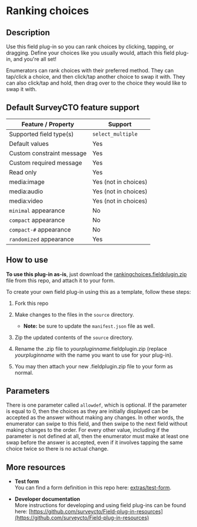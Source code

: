 # Ranking choices


## Description

Use this field plug-in so you can rank choices by clicking, tapping, or dragging. Define your choices like you usually would, attach this field plug-in, and you're all set!

Enumerators can rank choices with their preferred method. They can tap/click a choice, and then click/tap another choice to swap it with. They can also click/tap and hold, then drag over to the choice they would like to swap it with.

## Default SurveyCTO feature support

| Feature / Property | Support |
| --- | --- |
| Supported field type(s) | `select_multiple`|
| Default values | Yes |
| Custom constraint message | Yes |
| Custom required message | Yes |
| Read only | Yes |
| media:image | Yes (not in choices) |
| media:audio | Yes  (not in choices) |
| media:video | Yes (not in choices) |
| `minimal` appearance | No |
| `compact` appearance | No |
| `compact-#` appearance | No |
| `randomized` appearance | Yes |

## How to use

**To use this plug-in as-is**, just download the [rankingchoices.fieldplugin.zip](rankingchoices.fieldplugin.zip) file from this repo, and attach it to your form.

To create your own field plug-in using this as a template, follow these steps:

1. Fork this repo
1. Make changes to the files in the `source` directory.

    * **Note:** be sure to update the `manifest.json` file as well.

1. Zip the updated contents of the `source` directory.
1. Rename the .zip file to *yourpluginname*.fieldplugin.zip (replace *yourpluginname* with the name you want to use for your plug-in).
1. You may then attach your new .fieldplugin.zip file to your form as normal.

## Parameters

There is one parameter called `allowdef`, which is optional. If the parameter is equal to 0, then the choices as they are initially displayed can be accepted as the answer without making any changes. In other words, the enumerator can swipe to this field, and then swipe to the next field without making changes to the order. For every other value, including if the parameter is not defined at all, then the enumerator must make at least one swap before the answer is accepted, even if it involves tapping the same choice twice so there is no actual change.

## More resources

* **Test form**  
You can find a form definition in this repo here: [extras/test-form](extras/test-form).

* **Developer documentation**  
More instructions for developing and using field plug-ins can be found here: [https://github.com/surveycto/Field-plug-in-resources](https://github.com/surveycto/Field-plug-in-resources)